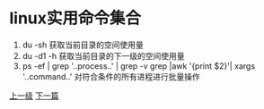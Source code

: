 # linux实用命令集合
1. du -sh 获取当前目录的空间使用量
2. du -d1 -h 获取当前目录的下一级的空间使用量
3. ps -ef | grep '..process..' | grep -v grep |awk '{print $2}'| xargs '..command..' 对符合条件的所有进程进行批量操作






















































[上一级](base.md)
[下一篇](ctrl_alt_f3_login_incorrect.md)
